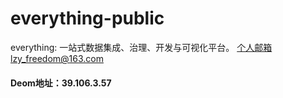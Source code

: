 # everything-public
everything: 一站式数据集成、治理、开发与可视化平台。
个人邮箱lzy_freedom@163.com

#### Deom地址：39.106.3.57
